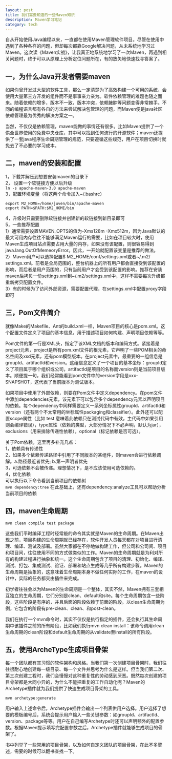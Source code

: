 ```yaml
---
layout: post
title: 我们需要知道的一些Maven知识
description: Maven学习笔记
category: tech
---
```


自从开始使用Java编程以来，一直都在使用Maven管理软件项目。尽管在使用中遇到了各种各样的问题，但却每次都靠Google解决问题，从未系统地学习过Maven。这次读《Maven实战》，让我真正地系统地学习了一次Maven，再遇到相关问题时，终于可以从原理上分析定位问题所在，有的放矢地快速找寻答案了。

## 一，为什么Java开发者需要maven  
如果你曾开发过大型的软件工具，那么一定清楚为了高效构建一个可用的系统，会使用大量第三方开发的组件而不是事事亲力亲为。软件依赖管理的难题也随之而来。随着依赖的增多，版本不一致，版本冲突，依赖臃肿等问题变得非常棘手。不同的编程语言都有各自的方法来尝试解决包管理的问题，而Maven便是java社区依赖管理最为优秀的解决方案之一。

当然，不仅仅是依赖管理，maven能做的事情还有很多。比如Maven提供了一个供全世界使用的免费中央仓库，其中可以找到任何流行的开源软件；maven还提供了一套java程序生命周期管理的规范，只要遵循这些规范，用户在项目切换时就免去了不必要的学习成本。

## 二，maven的安装和配置
1，下载并解压到想要安装maven的目录下  
2， 设置一个软链接方便以后升级  
`ln -s apache-maven-3.0 apache-maven`  
3，配置环境变量（将这两个命令加入~/.bashrc） 
```
export M2_HOME=/home/juven/bin/apache-maven  
export PATH=$PATH:$M2_HOME/bin
```  
4，升级时只需要删除软链接并创建新的软链接到新目录即可  
5，一些推荐配置  
1）通常需要设置MAVEN_OPTS的值为-Xms128m -Xmx512m，因为Java默认的最大可用内存往往不能够满足Maven运行的需要，比如在项目较大时，使用Maven生成项目站点需要占用大量的内存，如果没有该配置，则很容易得到java.lang.OutOfMemeoryError。因此，一开始就配置该变量是推荐的做法。  
2）Maven用户可以选择配置$ M2_HOME/conf/settings.xml或者~/.m2/  settings.xml。前者是全局范围的，整台机器上的所有用户都会直接受到该配置的影响，而后者是用户范围的，只有当前用户才会受到该配置的影响。推荐在安装maven后拷贝一份settings.xml到~/.m2/settings.xml中，这样不需要每次升级都重新拷贝配置文件。  
3）有的时候为了访问外部资源，需要配置代理，在settings.xml中配置proxy字段即可  

## 三，Pom文件简介
就像Make的Makefile、Ant的build.xml一样，Maven项目的核心是pom.xml。这个配置文件定义了项目的基本信息，用于描述项目如何构建、声明项目依赖等等。

Pom文件的第一行是XML头，指定了该XML文档的版本和编码方式。紧接着是project元素，project是所有pom.xml文件的根元素，它声明了一些POM相关的命名空间及xsd元素，还有pom模型版本。在project元素中，最重要的一组信息是groupId、artifactId和version。这组信息定义了一个项目的基本坐标：groupId定义了项目属于哪个组织或公司，artifactId是项目的名称而version则是当前项目版本。顺便提一句，我们经常能看到pom文件中的version字段是xxx-SNAPSHOT，这代表了当前版本为测试版本。

如果项目中使用了外部依赖，则要在Pom文件中定义dependency。在pom文件中添加dependencies元素，该元素下可以包含多个dependency元素以声明项目的依赖。每个dependency中同样需要定义一系列坐标属性groupId、artifactId和version（还有两个不太常用的坐标属性packaging和classifier）。此外还可以配置scope属性（比如<scope> test </scope>意味着此依赖只在测试代码中有效，主代码中如果引用则会编译错误），type属性（依赖的类型，大部分情况下不必声明，默认为jar），exclusions（用来排除传递性依赖），optional（标记依赖是否可选）。

关于Pom依赖，这里再多补充几点：  
1，依赖具有传递性  
2，如果多个依赖传递路径中引用了不同版本的某组件，则maven会进行依赖调解。a.路径最近者优先; b.第一声明者优先  
3，可选依赖不会被传递。理想情况下，是不应该使用可选依赖的。  
4，优化依赖  
可以执行以下命令看到当前项目的依赖树  
`mvn dependency:tree`
在此基础上，还有dependency:analyze工具可以帮助分析当前项目的依赖  

## 四，maven生命周期
`mvn clean compile test package`

这些我们平时编译工程时经常敲的命令其实就是Maven的生命周期。在Maven出现之前，项目构建的生命周期就已经存在，软件开发人员每天都在对项目进行清理、编译、测试及部署。虽然大家都在不停地做构建工作，但公司和公司间、项目和项目间，往往使用不同的方式做类似的工作。Maven的生命周期就是为利对所有的构建过程进行抽象和统一。这个生命周期包含了项目的清理、初始化、编译、测试、打包、集成测试、验证、部署和站点生成等几乎所有构建步骤。Maven的生命周期是抽象的，这意味着生命周期本身不做任何实际的工作，在maven的设计中，实际的任务都交由插件来完成。

初学者往往会以为Maven的生命周期是一个整体，其实不然，Maven拥有三套相互独立的生命周期，它们分别是clean、default和site。每个生命周期包含一些阶段，这些阶段是有序的，并且后面的阶段依赖于前面的阶段。以clean生命周期为例，它包含的阶段有pre-clean、clean、和post-clean。

我们在执行一个mvn命令时，其实不仅仅是执行指定的插件，还会执行其生命周期中该插件之前的所有阶段，比如我们执行mvn clean install：该命令调用clean生命周期的clean阶段和default生命周期的从validate至install的所有阶段。

## 五，使用ArcheType生成项目骨架
每一个团队都有其习惯的软件架构和风格。当我们第一次创建项目骨架时，我们往往很耐心地创建每一级目录、每一个文件并思考为什么是这样。但当我们第二次、第三次创建工程时，我们会慢慢对这种重复性的劳动感到厌恶。既然每次创建的项目骨架都是大同小异的，为什么不能把重复的工作自动化呢？Maven的Archetype插件就为我们提供了快速生成项目骨架的工具。

`mvn archetype:generate`

用户输入上述命令后，Archetype插件会输出一个列表供用户选择。用户选择了想要的模板编号后，系统会提示用户输入一些关键参数：如groupId、artifactId、version、package等等。用户在自己编写Archetype时还可以声明额外的配置参数。根据Maven提示填写完配置参数之后，Archetype插件就能够生成项目的骨架了。

书中列举了一些常用的项目骨架，以及如何自定义团队的项目骨架，在此不多赘述，需要的时候可以翻书查找一下。